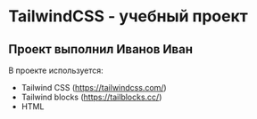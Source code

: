 # TailwindCSS - учебный проект
## Проект выполнил Иванов Иван

В проекте используется:
- Tailwind CSS (https://tailwindcss.com/)
- Tailwind blocks (https://tailblocks.cc/)
- HTML
